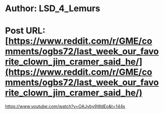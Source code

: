 # Author: LSD_4_Lemurs
# Post URL: [https://www.reddit.com/r/GME/comments/ogbs72/last_week_our_favorite_clown_jim_cramer_said_he/](https://www.reddit.com/r/GME/comments/ogbs72/last_week_our_favorite_clown_jim_cramer_said_he/)


https://www.youtube.com/watch?v=OAJyby9WdEo&t=144s